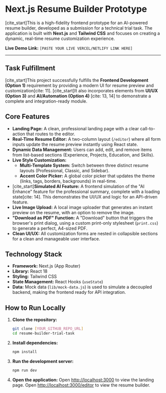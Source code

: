 # Next.js Resume Builder Prototype

[cite_start]This is a high-fidelity frontend prototype for an AI-powered resume builder, developed as a submission for a technical trial task. The application is built with **Next.js** and **Tailwind CSS** and focuses on creating a dynamic, real-time resume customization experience.

**Live Demo Link:** `[PASTE YOUR LIVE VERCEL/NETLIFY LINK HERE]`

---

## Task Fulfillment

[cite_start]This project successfully fulfills the **Frontend Development (Option 1)** requirement by providing a modern UI for resume preview and customization[cite: 11]. [cite_start]It also incorporates elements from **UI/UX (Option 3)** and **AI/Automation (Option 4)** [cite: 13, 14] to demonstrate a complete and integration-ready module.

## Core Features

* **Landing Page:** A clean, professional landing page with a clear call-to-action that routes to the editor.
* **Real-Time Resume Editor:** A two-column layout (`/editor`) where all form inputs update the resume preview instantly using React state.
* **Dynamic Data Management:** Users can add, edit, and remove items from list-based sections (Experience, Projects, Education, and Skills).
* **Live Style Customization:**
    * **Multi-Template System:** Switch between three distinct resume layouts (Professional, Classic, and Sidebar).
    * **Accent Color Picker:** A global color picker that updates the theme (links, tags, borders, backgrounds) in real-time.
* [cite_start]**Simulated AI Feature:** A frontend simulation of the "AI Enhance" feature for the professional summary, complete with a loading state[cite: 14]. This demonstrates the UI/UX and logic for an API-driven feature.
* **Live Image Upload:** A local image uploader that generates an instant preview on the resume, with an option to remove the image.
* **"Download as PDF" Function:** A "Download" button that triggers the browser's print dialog, using a custom print-only stylesheet (`print.css`) to generate a perfect, A4-sized PDF.
* **Clean UI/UX:** All customization forms are nested in collapsible sections for a clean and manageable user interface.

## Technology Stack

* **Framework:** Next.js (App Router)
* **Library:** React 18
* **Styling:** Tailwind CSS
* **State Management:** React Hooks (`useState`)
* **Data:** Mock data (`lib/mock-data.js`) is used to simulate a decoupled backend, making the frontend ready for API integration.

## How to Run Locally

1.  **Clone the repository:**
    ```bash
    git clone [YOUR_GITHUB_REPO_URL]
    cd resume-builder-trial-task
    ```

2.  **Install dependencies:**
    ```bash
    npm install
    ```

3.  **Run the development server:**
    ```bash
    npm run dev
    ```

4.  **Open the application:**
    Open [http://localhost:3000](http://localhost:3000) to view the landing page.
    Open [http://localhost:3000/editor](http://localhost:3000/editor) to view the resume builder.